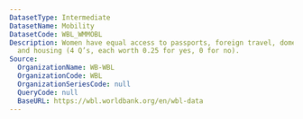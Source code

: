 ```yaml
---
DatasetType: Intermediate
DatasetName: Mobility
DatasetCode: WBL_WMMOBL
Description: Women have equal access to passports, foreign travel, domestic travel,
  and housing (4 Q’s, each worth 0.25 for yes, 0 for no).
Source:
  OrganizationName: WB-WBL
  OrganizationCode: WBL
  OrganizationSeriesCode: null
  QueryCode: null
  BaseURL: https://wbl.worldbank.org/en/wbl-data
---
```


